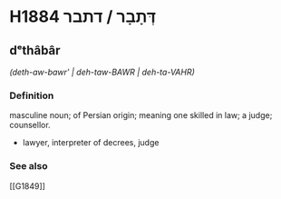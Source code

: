 # H1884 דְּתָבָר / דתבר

## dᵉthâbâr

_(deth-aw-bawr' | deh-taw-BAWR | deh-ta-VAHR)_

### Definition

masculine noun; of Persian origin; meaning one skilled in law; a judge; counsellor.

- lawyer, interpreter of decrees, judge
### See also

[[G1849]]

